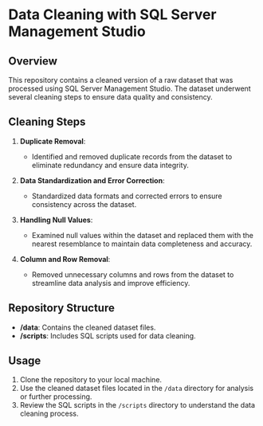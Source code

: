 # Data Cleaning with SQL Server Management Studio

## Overview

This repository contains a cleaned version of a raw dataset that was processed using SQL Server Management Studio. The dataset underwent several cleaning steps to ensure data quality and consistency.

## Cleaning Steps

1. **Duplicate Removal**:
   - Identified and removed duplicate records from the dataset to eliminate redundancy and ensure data integrity.

2. **Data Standardization and Error Correction**:
   - Standardized data formats and corrected errors to ensure consistency across the dataset.
   
3. **Handling Null Values**:
   - Examined null values within the dataset and replaced them with the nearest resemblance to maintain data completeness and accuracy.
   
4. **Column and Row Removal**:
   - Removed unnecessary columns and rows from the dataset to streamline data analysis and improve efficiency.

## Repository Structure

- **/data**: Contains the cleaned dataset files.
- **/scripts**: Includes SQL scripts used for data cleaning.

## Usage

1. Clone the repository to your local machine.
2. Use the cleaned dataset files located in the `/data` directory for analysis or further processing.
3. Review the SQL scripts in the `/scripts` directory to understand the data cleaning process.
